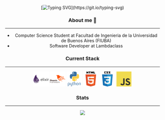 <div align="center">
  
[![Typing SVG](https://readme-typing-svg.herokuapp.com?duration=3000&color=D718F7&center=true&vCenter=true&multiline=true&width=600&height=100&lines=Hi%2C+I'm+tvillegas98;But%2C+call+me+Tommy.)](https://git.io/typing-svg)

### About me :green_book:

---

- Computer Science Student at Facultad de Ingenieria de la Universidad de Buenos Aires (FIUBA)
- Software Developer at Lambdaclass

### Current Stack
  
---
<!--
  ![](https://img.shields.io/badge/Elixir-4B275F?style=for-the-badge&logo=elixir&logoColor=white)
  ![](https://img.shields.io/badge/Python-FFD43B?style=for-the-badge&logo=python&logoColor=blue)
  ![](https://img.shields.io/badge/HTML5-E34F26?style=for-the-badge&logo=html5&logoColor=white)
  ![](https://img.shields.io/badge/CSS3-1572B6?style=for-the-badge&logo=css3&logoColor=white)
  ![](https://img.shields.io/badge/JavaScript-323330?style=for-the-badge&logo=javascript&logoColor=F7DF1E)   
  ![](https://img.shields.io/badge/PostgreSQL-316192?style=for-the-badge&logo=postgresql&logoColor=white)
-->
<div class="icons">
  <img src="https://github.com/devicons/devicon/blob/master/icons/elixir/elixir-original-wordmark.svg" alt="Elixir Logo" width="50" height="50">
  <img src="https://github.com/devicons/devicon/blob/master/icons/phoenix/phoenix-original-wordmark.svg" alt="Elixir Logo" width="50" height="50">
  <img src="https://github.com/devicons/devicon/blob/master/icons/python/python-original-wordmark.svg" alt="Elixir Logo" width="50" height="50">
  <img src="https://github.com/devicons/devicon/blob/master/icons/html5/html5-original-wordmark.svg" alt="Elixir Logo" width="50" height="50">
  <img src="https://github.com/devicons/devicon/blob/master/icons/css3/css3-original-wordmark.svg" alt="Elixir Logo" width="50" height="50">
  <img src="https://github.com/devicons/devicon/blob/master/icons/javascript/javascript-original.svg" alt="Elixir Logo" width="50" height="50">
</div>

### Stats

---

  
![](https://github-readme-stats.vercel.app/api?username=tvillegas98)
    
</div>
